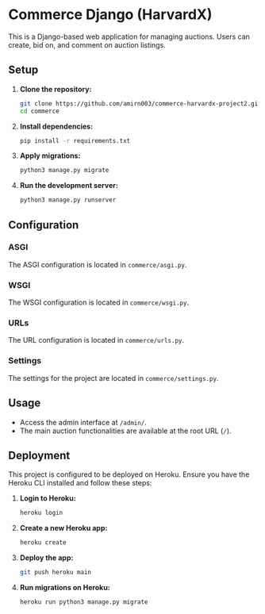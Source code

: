 # Commerce Django (HarvardX)

This is a Django-based web application for managing auctions. Users can create, bid on, and comment on auction listings.

## Setup

1. **Clone the repository:**
    ```sh
    git clone https://github.com/amirn003/commerce-harvardx-project2.git
    cd commerce
    ```

2. **Install dependencies:**
    ```sh
    pip install -r requirements.txt
    ```

3. **Apply migrations:**
    ```sh
    python3 manage.py migrate
    ```

4. **Run the development server:**
    ```sh
    python3 manage.py runserver
    ```

## Configuration

### ASGI

The ASGI configuration is located in `commerce/asgi.py`.

### WSGI

The WSGI configuration is located in `commerce/wsgi.py`.

### URLs

The URL configuration is located in `commerce/urls.py`.

### Settings

The settings for the project are located in `commerce/settings.py`.

## Usage

- Access the admin interface at `/admin/`.
- The main auction functionalities are available at the root URL (`/`).

## Deployment

This project is configured to be deployed on Heroku. Ensure you have the Heroku CLI installed and follow these steps:

1. **Login to Heroku:**
    ```sh
    heroku login
    ```

2. **Create a new Heroku app:**
    ```sh
    heroku create
    ```

3. **Deploy the app:**
    ```sh
    git push heroku main
    ```

4. **Run migrations on Heroku:**
    ```sh
    heroku run python3 manage.py migrate
    ```

